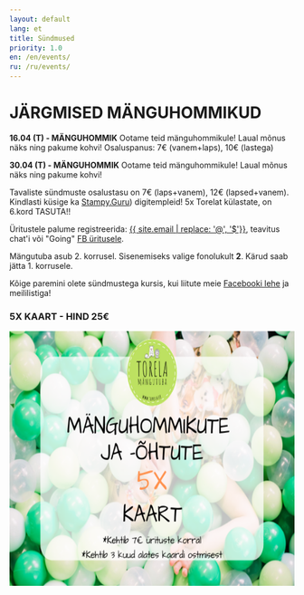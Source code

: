 ```yaml
---
layout: default
lang: et
title: Sündmused
priority: 1.0
en: /en/events/
ru: /ru/events/
---
```

# JÄRGMISED MÄNGUHOMMIKUD


**16.04 (T) - MÄNGUHOMMIK**
Ootame teid mänguhommikule! 
Laual mõnus näks ning pakume kohvi!
Osaluspanus: 7€ (vanem+laps), 10€ (lastega)

**30.04 (T) - MÄNGUHOMMIK**
Ootame teid mänguhommikule! 
Laual mõnus näks ning pakume kohvi!

Tavaliste sündmuste osalustasu on 7€ (laps+vanem), 12€ (lapsed+vanem). 
Kindlasti küsige ka [Stampy.Guru](https://stampy.guru/)) digitempleid! 
5x Torelat külastate, on 6.kord TASUTA!!

Üritustele palume registreerida: [{{ site.email | replace: '@', '$'}}](mailto), teavitus chat'i või "Going" [FB üritusele](https://www.facebook.com/pg/Torelamangutuba/events/).

Mängutuba asub 2. korrusel. Sisenemiseks valige fonolukult **2**. Kärud saab jätta 1. korrusele.
 
Kõige paremini olete sündmustega kursis, kui liitute meie [Facebooki lehe](https://www.facebook.com/Torelamangutuba/events/) ja meililistiga! 


### 5X KAART - HIND 25€


<img alt="5xkaart" src="5x-kaart.png" height="450">




